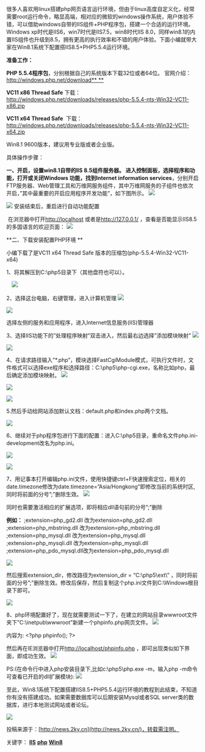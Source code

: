 很多人喜欢用linux搭建php网页语言运行环境，但由于linux高度自定义化，经常需要root运行命令，略显高端，相对应的微软的windows操作系统，用户体验不错，可以借助windows自带的IIS组件+PHP程序包，搭建一个合适的运行环境。Windows xp时代是IIS6，win7时代是IIS7.5，win8时代IIS 8.0，同样win8.1的内置IIS组件也升级到8.5，拥有更高的执行效率和不错的用户体验。下面小编就带大家在Win8.1系统下配置搭IIS8.5+PHP5.5.4运行环境。

**准备工作：**

**PHP 5.5.4程序包**，分别根据自己的系统版本下载32位或者64位。
官网介绍：[http://windows.php.net/download**
**](http://windows.php.net/download)

**VC11 x86 Thread Safe**
下载：<http://windows.php.net/downloads/releases/php-5.5.4-nts-Win32-VC11-x86.zip>

**VC11 x64 Thread Safe** 
下载：<http://windows.php.net/downloads/releases/php-5.5.4-nts-Win32-VC11-x64.zip>

Win8.1 9600版本，建议用专业版或者企业版。

具体操作步骤：

**一、开启，设置win8.1自带的IIS 8.5组件服务器。
**进入控制面板，选择程序和功能，打开或关闭Windows 功能，找到**Internet information services**，分别开启FTP服务器、Web管理工具和万维网服务组件，其中万维网服务的子组件也依次开启，”其中最重要的开启应用程序开发功能”，如下图所示。
![](Win8.1系统下配置安装配置IIS+PHP运行环境%20-%20共享世纪_files/231611IB-0.png)

![](Win8.1系统下配置安装配置IIS+PHP运行环境%20-%20共享世纪_files/2316111035-1.jpg)
安装结束后，重启进行自动功能配置

 在浏览器中打开[http://localhost](http://localhost/) 或者是<http://127.0.0.1/> ，查看是否能显示IIS8.5的多国语言的欢迎页面：
![](Win8.1系统下配置安装配置IIS+PHP运行环境%20-%20共享世纪_files/2316115V7-2.png)

**二、下载安装配置PHP环境
**

小编下载了是VC11 x64 Thread Safe 版本的压缩包(php-5.5.4-Win32-VC11-x64)

1、将其解压到C:\\php5目录下（其他盘符也可以）。

　![](Win8.1系统下配置安装配置IIS+PHP运行环境%20-%20共享世纪_files/231611C29-3.png)

2、选择这台电脑，右键管理，进入计算机管理
![](Win8.1系统下配置安装配置IIS+PHP运行环境%20-%20共享世纪_files/2316115320-4.png)

![](Win8.1系统下配置安装配置IIS+PHP运行环境%20-%20共享世纪_files/2316111I7-5.png)

选择左侧的服务和应用程序，进入Internet信息服务(IIS)管理器

3、选择IIS功能下的”处理程序映射”双击进入，然后最右边选择”添加模块映射”
![](Win8.1系统下配置安装配置IIS+PHP运行环境%20-%20共享世纪_files/2316114Q7-6.png)

![](Win8.1系统下配置安装配置IIS+PHP运行环境%20-%20共享世纪_files/2316111208-7.png)

4、在请求路径输入”\*.php”，模块选择FastCgiModule模式，可执行文件时，文件格式可以选择exe程序和选择路径：C:\\php5\\php-cgi.exe，名称比如php，最后确定添加模块映射。
![](Win8.1系统下配置安装配置IIS+PHP运行环境%20-%20共享世纪_files/2316114Z3-8.png)

![](Win8.1系统下配置安装配置IIS+PHP运行环境%20-%20共享世纪_files/2316114631-9.png)

![](Win8.1系统下配置安装配置IIS+PHP运行环境%20-%20共享世纪_files/231611K59-10.png)

5.然后手动给网站添加默认文档：default.php和index.php两个文档。

![](Win8.1系统下配置安装配置IIS+PHP运行环境%20-%20共享世纪_files/23161125R-11.png)

6、继续对于php程序包进行下面的配置：进入C:\\php5目录，重命名文件php.ini-development改名为php.ini。

![](Win8.1系统下配置安装配置IIS+PHP运行环境%20-%20共享世纪_files/2316113R4-12.png)

![](Win8.1系统下配置安装配置IIS+PHP运行环境%20-%20共享世纪_files/231611G92-13.png)

7、用记事本打开编辑php.ini文件，使用快捷键ctrl+F快速搜索定位，相关的date.timezone修改为date.timezone=”Asia/Hongkong”即修改当前的系统时区, 同时将前面的分号”;”删除生效。
![](Win8.1系统下配置安装配置IIS+PHP运行环境%20-%20共享世纪_files/2316115118-14.png)

同时也需要激活相应的扩展选项，即将相应dll语句前的分号”;”删除

**例如：**
;extension=php\_gd2.dll 改为extension=php\_gd2.dll
;extension=php\_mbstring.dll 改为extension=php\_mbstring.dll
;extension=php\_mysql.dll 改为extension=php\_mysql.dll
;extension=php\_mysqli.dll 改为extension=php\_mysqli.dll
;extension=php\_pdo\_mysql.dll改为extension=php\_pdo\_mysql.dll

![](Win8.1系统下配置安装配置IIS+PHP运行环境%20-%20共享世纪_files/2316111332-15.png)

然后搜索extension\_dir，修改路径为extension\_dir = “C:\\php5\\ext\\” ，同时将前面的分号”;”删除生效。修改后保存，然后复制这个php.ini文件到C:\\Windows根目录下即可。

![](Win8.1系统下配置安装配置IIS+PHP运行环境%20-%20共享世纪_files/2316113493-16.png)

8、php环境配置好了，现在就需要测试一下了，在建立的网站目录wwwroot文件夹下”C:\\inetpub\\wwwroot”新建一个phpinfo.php网页文件。
![](Win8.1系统下配置安装配置IIS+PHP运行环境%20-%20共享世纪_files/23161125O-17.png)

内容为:
&lt;?php
phpinfo();
?&gt;

然后再在IE浏览器中打开<http://localhost/phpinfo.php> ，即可出现类似如下界面，即成功生效。
![](Win8.1系统下配置安装配置IIS+PHP运行环境%20-%20共享世纪_files/2316114220-18.png)

PS:(在命令行中进入php安装目录下,比如c:\\php5\\php.exe -m，输入php -m命令可查看已开启的dll扩展模块):
![](Win8.1系统下配置安装配置IIS+PHP运行环境%20-%20共享世纪_files/231611MA-19.png)

至此，Win8.1系统下配置搭建IIS8.5+PHP5.5.4运行环境的教程到此结束，不知道你有没有搭建成功。如果需要数据库可以后期安装Mysql或者SQL server类的数据库，进行本地测试网站或者论坛。

![](Win8.1系统下配置安装配置IIS+PHP运行环境%20-%20共享世纪_files/2316112519-20.jpg)

投稿来源于：[http://news.2ky.cn](http://news.2ky.cn/)，转载需注明。

关键字： [**IIS**](http://www.2ky.cn/tag/IIS-118-1.htm) [**php**](http://www.2ky.cn/tag/php-795-1.htm) [**Win8**](http://www.2ky.cn/tag/Win8-951-1.htm)


